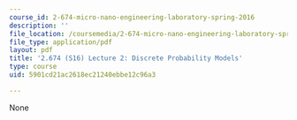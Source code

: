 ```yaml
---
course_id: 2-674-micro-nano-engineering-laboratory-spring-2016
description: ''
file_location: /coursemedia/2-674-micro-nano-engineering-laboratory-spring-2016/5901cd21ac2618ec21240ebbe12c96a3_MIT2_674S16_Lec2MEMS.pdf
file_type: application/pdf
layout: pdf
title: '2.674 (S16) Lecture 2: Discrete Probability Models'
type: course
uid: 5901cd21ac2618ec21240ebbe12c96a3

---
```

None
